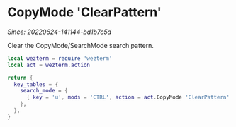 # CopyMode 'ClearPattern'

*Since: 20220624-141144-bd1b7c5d*

Clear the CopyMode/SearchMode search pattern.

```lua
local wezterm = require 'wezterm'
local act = wezterm.action

return {
  key_tables = {
    search_mode = {
      { key = 'u', mods = 'CTRL', action = act.CopyMode 'ClearPattern' },
    },
  },
}
```

